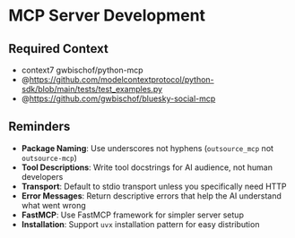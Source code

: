 # MCP Server Development

## Required Context
- context7 gwbischof/python-mcp
- @https://github.com/modelcontextprotocol/python-sdk/blob/main/tests/test_examples.py
- @https://github.com/gwbischof/bluesky-social-mcp

## Reminders
- **Package Naming**: Use underscores not hyphens (`outsource_mcp` not `outsource-mcp`)
- **Tool Descriptions**: Write tool docstrings for AI audience, not human developers
- **Transport**: Default to stdio transport unless you specifically need HTTP
- **Error Messages**: Return descriptive errors that help the AI understand what went wrong
- **FastMCP**: Use FastMCP framework for simpler server setup
- **Installation**: Support `uvx` installation pattern for easy distribution
